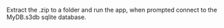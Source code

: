 Extract the .zip to a folder and run the app, when prompted connect to the MyDB.s3db sqlite database.
